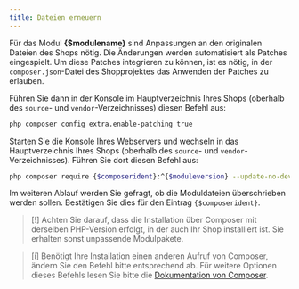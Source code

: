 ```yaml
---
title: Dateien erneuern
---
```


Für das Modul **{$modulename}** sind Anpassungen an den originalen Dateien des Shops nötig. Die Änderungen werden automatisiert als Patches eingespielt. Um diese Patches integrieren zu können, ist es nötig, in der `composer.json`-Datei des Shopprojektes das Anwenden der Patches zu erlauben.

Führen Sie dann in der Konsole im Hauptverzeichnis Ihres Shops (oberhalb des `source`- und `vendor`-Verzeichnisses) diesen Befehl aus:

```bash
php composer config extra.enable-patching true
```

Starten Sie die Konsole Ihres Webservers und wechseln in das Hauptverzeichnis Ihres 
Shops (oberhalb des `source`- und `vendor`-Verzeichnisses). Führen Sie dort diesen Befehl aus:

```bash
php composer require {$composerident}:^{$moduleversion} --update-no-dev
```

Im weiteren Ablauf werden Sie gefragt, ob die Moduldateien überschrieben werden sollen. Bestätigen Sie dies für den Eintrag `{$composerident}`.

> [!] Achten Sie darauf, dass die Installation über Composer mit derselben PHP-Version erfolgt, in der auch Ihr Shop installiert ist. Sie erhalten sonst unpassende Modulpakete.

> [i] Benötigt Ihre Installation einen anderen Aufruf von Composer, ändern Sie den Befehl bitte entsprechend ab. Für weitere Optionen dieses Befehls lesen Sie bitte die [Dokumentation von Composer](https://getcomposer.org/doc/03-cli.md#require).